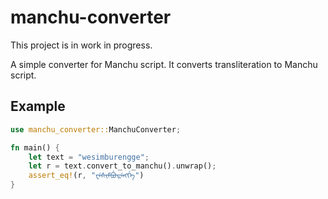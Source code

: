 # manchu-converter

This project is in work in progress.

A simple converter for Manchu script. It converts transliteration to Manchu script.

## Example

```rust
use manchu_converter::ManchuConverter;

fn main() {
    let text = "wesimburengge";
    let r = text.convert_to_manchu().unwrap();
    assert_eq!(r, "ᠸᡝᠰᡳᠮᠪᡠᡵᡝᠩᡤᡝ")
}
```
